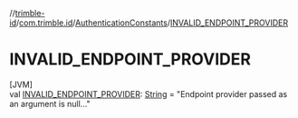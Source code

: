 //[trimble-id](../../../index.md)/[com.trimble.id](../index.md)/[AuthenticationConstants](index.md)/[INVALID_ENDPOINT_PROVIDER](-i-n-v-a-l-i-d_-e-n-d-p-o-i-n-t_-p-r-o-v-i-d-e-r.md)

# INVALID_ENDPOINT_PROVIDER

[JVM]\
val [INVALID_ENDPOINT_PROVIDER](-i-n-v-a-l-i-d_-e-n-d-p-o-i-n-t_-p-r-o-v-i-d-e-r.md): [String](https://docs.oracle.com/javase/8/docs/api/java/lang/String.html) = &quot;Endpoint provider passed as an argument is null...&quot;
